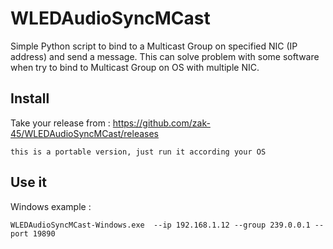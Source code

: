 # WLEDAudioSyncMCast
Simple Python script to bind to a Multicast Group on specified NIC (IP address) and send a message.
This can solve problem with some software when try to bind to Multicast Group on OS with multiple NIC.

## Install

Take your release from : https://github.com/zak-45/WLEDAudioSyncMCast/releases
```
this is a portable version, just run it according your OS
```

## Use it

Windows example :
```
WLEDAudioSyncMCast-Windows.exe  --ip 192.168.1.12 --group 239.0.0.1 --port 19890
```
